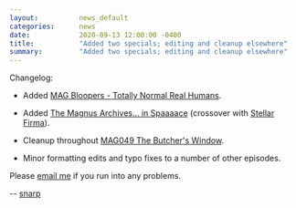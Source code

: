 ```yaml
---
layout:          news_default
categories:      news
date:            2020-09-13 12:00:00 -0400
title:           "Added two specials; editing and cleanup elsewhere"
summary:         "Added two specials; editing and cleanup elsewhere"
---
```


Changelog:

* Added [MAG Bloopers - Totally Normal Real Humans]({{site.baseurl}}/tma/17606-bloopersnormalhumans.html).

* Added [The Magnus Archives... in Spaaaace]({{site.baseurl}}/crossover/16004-inspace.html) (crossover with [Stellar Firma](http://rustyquill.com/stellar-firma/)).

* Cleanup throughout [MAG049 The Butcher's Window]({{site.baseurl}}/tma/049.html).

* Minor formatting edits and typo fixes to a number of other episodes.

Please [email me](mailto:snarp@snarp.work) if you run into any problems.

-- [snarp](http://snarp.tumblr.com/)